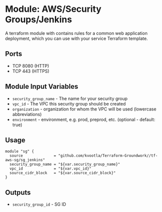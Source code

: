 Module: AWS/Security Groups/Jenkins
================================

A terraform module with contains rules for a common web application deployment, which you can use with your service Terraform template.

Ports
-----
- TCP 8080 (HTTP)
- TCP 443 (HTTPS)


Module Input Variables
----------------------

- `security_group_name` - The name for your security group
- `vpc_id`              - The VPC this security group should be created
- `organization`        - organization for whom the VPC will be used (lowercase abbreviations)
- `environment`         - environment, e.g. prod, preprod, etc. (optional - default: true)

Usage
-----

```hcl
module "sg" {
  source              = "github.com/kvootla/Terraform-Groundwork//tf-aws-sg/sg_jenkins"
  security_group_name = "${var.security_group_name}"
  vpc_id              = "${var.vpc_id}"
  source_cidr_block   = "${var.source_cidr_block}"
}
```

Outputs
-------

- `security_group_id` - SG ID
